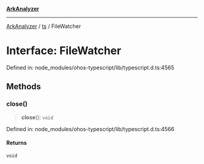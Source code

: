 [**ArkAnalyzer**](../../../../README.md)

***

[ArkAnalyzer](../../../../globals.md) / [ts](../README.md) / FileWatcher

# Interface: FileWatcher

Defined in: node\_modules/ohos-typescript/lib/typescript.d.ts:4565

## Methods

### close()

> **close**(): `void`

Defined in: node\_modules/ohos-typescript/lib/typescript.d.ts:4566

#### Returns

`void`
